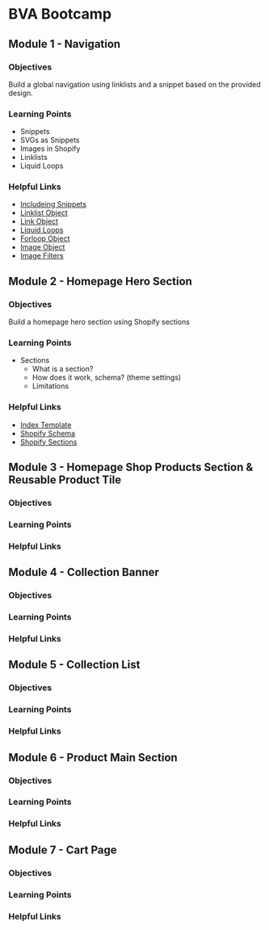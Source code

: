 # BVA Bootcamp

## Module 1 - Navigation

### Objectives

Build a global navigation using linklists and a snippet based on the provided design.

### Learning Points

- Snippets
- SVGs as Snippets
- Images in Shopify
- Linklists
- Liquid Loops

### Helpful Links

- [Includeing Snippets](https://help.shopify.com/en/themes/liquid/tags/theme-tags#include)
- [Linklist Object](https://help.shopify.com/en/themes/liquid/objects/linklist)
- [Link Object](https://help.shopify.com/en/themes/liquid/objects/link)
- [Liquid Loops](https://help.shopify.com/en/themes/liquid/tags/iteration-tags#for)
- [Forloop Object](https://help.shopify.com/en/themes/liquid/objects/for-loops)
- [Image Object](https://help.shopify.com/en/themes/liquid/objects/image)
- [Image Filters](https://help.shopify.com/en/themes/liquid/filters/url-filters)

## Module 2 - Homepage Hero Section

### Objectives

Build a homepage hero section using Shopify sections

### Learning Points

- Sections
  - What is a section?
  - How does it work, schema? (theme settings)
  - Limitations

### Helpful Links

- [Index Template](https://help.shopify.com/en/themes/development/templates/index-liquid)
- [Shopify Schema](https://help.shopify.com/en/themes/development/theme-editor/settings-schema)
- [Shopify Sections](https://help.shopify.com/en/themes/development/sections)

## Module 3 - Homepage Shop Products Section & Reusable Product Tile

### Objectives

### Learning Points

### Helpful Links

## Module 4 - Collection Banner

### Objectives

### Learning Points

### Helpful Links

## Module 5 - Collection List

### Objectives

### Learning Points

### Helpful Links

## Module 6 - Product Main Section

### Objectives

### Learning Points

### Helpful Links

## Module 7 - Cart Page

### Objectives

### Learning Points

### Helpful Links
